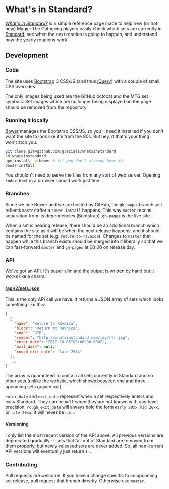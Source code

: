 # What's in Standard?

*[What's in Standard?][0]* is a simple reference page made to help new (or not new)
Magic: The Gathering players easily check which sets are currently in
[Standard][1], see when the next rotation is going to happen, and understand
how the yearly rotations work.

## Development

### Code

The site uses [Bootstrap][2] 3 CSS/JS (and thus [jQuery][3]) with a couple of
small CSS overrides.

The only images being used are the GitHub octocat and the MTG set symbols. Set
images which are no longer being displayed on the page should be removed from
the repository.

### Running it locally

[Bower][4] manages the Bootstrap CSS/JS, so you'll need it installed if you
don't want the site to look like it's from the 90s. But hey, if that's your
thing I won't stop you.

```bash
git clone git@github.com:glacials/whatsinstandard
cd whatsinstandard
npm install -g bower # (if you don't already have it)
bower install
```

You shouldn't need to serve the files from any sort of web server. Opening
`index.html` in a browser should work just fine.

### Branches

Since we use Bower and we are hosted by GitHub, the `gh-pages` branch just
reflects `master` after a `bower install` happens. This way `master` retains
separation from its dependencies (Bootstrap). `gh-pages` is the live site.

When a set is nearing release, there should be an additional branch which
contains the site as it will be when the next release happens, and it should be
named for the set (e.g. `return-to-ravnica`). Changes to `master` that happen
while this branch exists should be merged into it liberally so that we can
fast-forward `master` and `gh-pages` at 00:00 on release day.

### API

We've got an API. It's super slim and the output is written by hand but it
works like a charm.

#### [/api/2/sets.json](http://whatsinstandard.com/api/2/sets.json)

This is the only API call we have. It returns a JSON array of sets which looks
something like this:

```json
[
  {
    "name": "Return to Ravnica",
    "block": "Return to Ravnica",
    "code": "RTR",
    "symbol": "http://whatsinstandard.com/img/rtr.jpg",
    "enter_date": "2012-10-05T00:00:00.000Z",
    "exit_date": null,
    "rough_exit_date": "late 2014"
  },
  ...
]
```

The array is guaranteed to contain all sets currently in Standard and no other
sets (unlike the website, which shows between one and three upcoming sets
grayed out).

`enter_date` and `exit_date` represent when a set respectively enters and exits
Standard. They can be `null` when they are not known with day-level precision.
`rough_exit_date` will always hold the form `early 20xx`, `mid 20xx`, or `late
20xx`. It will never be `null`.

#### Versioning

I only list the most recent version of the API above. All previous versions are deprecated gradually -- sets that fall
out of Standard are removed from them properly, but newly-released sets are never added. So, all non-current API
versions will eventually just return `[]`.

### Contributing

Pull requests are welcome. If you have a change specific to an upcoming set
release, pull request that branch directly. Otherwise use `master`.

[0]: http://whatsinstandard.com/
[1]: http://www.wizards.com/magic/magazine/article.aspx?x=judge/resources/sfrstandard
[2]: https://github.com/twbs/bootstrap
[3]: https://github.com/jquery/jquery
[4]: https://github.com/bower/bower
